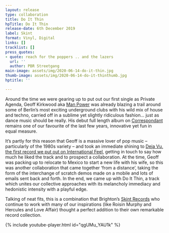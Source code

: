 ```yaml
---
layout: release
type: collaboration
title: Do It Thin
hpTitle: Do It Thin
release-date: 6th December 2019
label: Skint
format: Vinyl, Digital
links: []
tracklist: []
press_quotes:
- quote: reach for the poppers .. and the lazers
  url: ''
  author: PBR Streetgang
main-image: assets/img/2020-06-14-do-it-thin.jpg
thumb-image: assets/img/2020-06-14-do-it-thinthumb.jpg
hptitle: ''

---
```

Around the time we were gearing up to put out our first single as Private Agenda, Geoff Kirkwood aka [Man Power](https://www.residentadvisor.net/dj/manpower) was already blazing a trail around some of Berlin’s most exciting underground clubs with his wild mix of house and techno, carried off in a sublime yet slightly ridiculous fashion... just as dance music should be really.  His debut full length album on [Correspondant](https://www.residentadvisor.net/record-label.aspx?id=6259) remains one of our favourite of the last few years, innovative yet fun in equal measure. 

It’s partly for this reason that Geoff is a massive lover of pop music – particularly of the 1980s variety – and took an immediate shining to [Deja Vu, the first record we put out on International Feel](https://www.vice.com/en_uk/article/d7jevq/embark-on-a-balearic-vacation-with-private-agenda39s-debut-release-39dj-vu39-uk-translation), getting in touch to say how much he liked the track and to prospect a collaboration. At the time, Geoff was packing up to relocate to Mexico to start a new life with his wife, so this was another collaboration that came together ‘from a distance’, taking the form of the interchange of scratch demos made on a mobile and lots of emails sent back and forth. In the end, we came up with Do It Thin, a track which unites our collective approaches with its melancholy immediacy and hedonistic intensity with a playful edge. 

Talking of neat fits, this is a combination that Brighton’s [Skint Records](https://www.skintentertainment.com/) who continue to work with many of our inspirations (like Roisin Murphy and Hercules and Love Affair) thought a perfect addition to their own remarkable record collection.

{% include youtube-player.html id="qgUMu_YAU1k" %}
